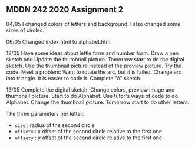 ## MDDN 242 2020 Assignment 2

04/05 I changed colors of letters and background. I also changed some sizes of circles.

06/05 Changed index.html to alphabet.html

12/05 Have some ideas about lettle form and number form. Draw a pen sketch and Update the thumbnail picture. Tomorrow start to do the digital sketch.
Use the thumbnail picture instead of the preview picture.
Try the code. Meet a problem: Want to rotate the arc, but it is failed.
Change arc into triangle. It is easier to code it. Complete "A" sketch.

13/05 Complete the digital sketch.
Change colors, preview image and thumbnail picture.
Start to do Alphabet. Use tutor's ways of code to do Alphabet. Change the thumbnail picture. Tomorrow start to do other letters.

The three parameters per letter:
  * `size` : radius of the second circle
  * `offsetx` : x offset of the second circle relative to the first one
  * `offsety` : y offset of the second circle relative to the first one
